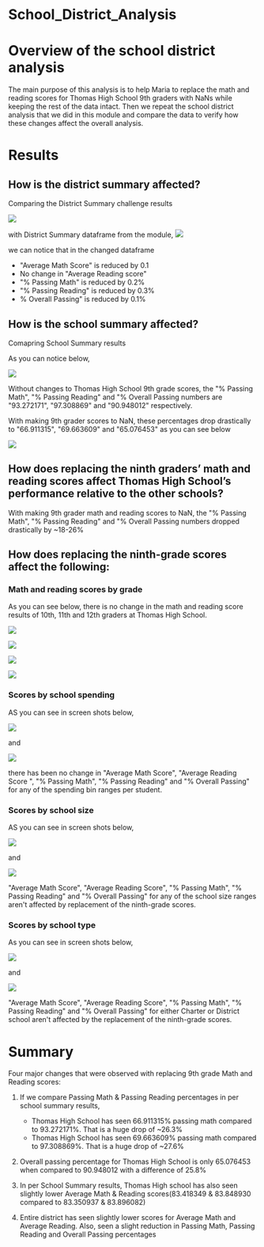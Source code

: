 # School_District_Analysis
# Overview of the school district analysis

The main purpose of this analysis is to help Maria to replace the math and reading scores for Thomas High School 9th graders with NaNs while keeping the rest of the data intact. Then we repeat the school district analysis that we did in this module and compare the data to verify how these changes affect the overall analysis.

# Results

## How is the district summary affected?

Comparing the District Summary challenge results 

![](District_summary_challenge.png )

with District  Summary dataframe from the module, 
![](District_summary_module.png)

we can notice that in the changed dataframe  

- "Average Math Score" is reduced by 0.1
- No change in "Average Reading score" 
- "% Passing Math" is reduced by 0.2%
- "% Passing Reading" is reduced by 0.3%
- % Overall Passing" is reduced by 0.1%

## How is the school summary affected?

Comapring School Summary results 

As you can notice below,

![](school_summary_module.png)
 
Without changes to Thomas High School 9th grade scores,  the "% Passing Math", "% Passing Reading" and "% Overall Passing numbers are "93.272171", "97.308869" and "90.948012" respectively.

With making 9th grader scores to NaN, these percentages drop drastically to "66.911315", 	"69.663609" and "65.076453" as you can see below 

![](School_summary_challenge.png)

## How does replacing the ninth graders’ math and reading scores affect Thomas High School’s performance relative to the other schools?

With making 9th grader math and reading scores to NaN, the "% Passing Math", "% Passing Reading" and "% Overall Passing numbers dropped drastically by ~18-26%

## How does replacing the ninth-grade scores affect the following:

### Math and reading scores by grade
 
As you can see below, there is no change in the math and reading score results of 10th, 11th and 12th graders at Thomas High School.

![](Math_scores_challenge.png)

![](Math_scores_module.png)

![](Reading_scores_challenge.png)

![](Reading_scores_module.png)

### Scores by school spending

AS you can see in screen shots below,

![](Spending_summary_challenge.png)

and

![](Spending_summary_module.png)


there has been no change in "Average Math Score", "Average Reading Score	", "% Passing Math", "% Passing Reading" and "% Overall Passing" for any of the spending bin ranges per student.

### Scores by school size

AS you can see in screen shots below,

![](Size_summary_challenge.png)

and 

![](Size_summary_module.png)


"Average Math Score", "Average Reading Score", "% Passing Math", "% Passing Reading" and "% Overall Passing" for any of the school size ranges aren't affected by replacement of the ninth-grade scores.

### Scores by school type

As you can see in screen shots below,

![](Type_summary_challenge.png)

and

![](Type_summary_module.png)


"Average Math Score", "Average Reading Score", "% Passing Math", "% Passing Reading" and "% Overall Passing" for either Charter or District school aren't affected by the replacement of the ninth-grade scores.

# Summary

Four major changes that were observed with replacing 9th grade Math and Reading scores:

1. If we compare Passing Math & Passing Reading percentages in per school summary results, 

	- Thomas High School has seen 66.911315% passing math compared to 93.272171%. That is a huge drop of ~26.3%
	-  Thomas High School has seen 69.663609% passing math compared to 97.308869%. That is a huge drop of ~27.6%

2. Overall passing percentage for Thomas High School is only 65.076453 when compared to 90.948012 with a difference of 25.8%

3. In per School Summary results, Thomas High school has also seen slightly lower Average Math & Reading scores(83.418349 & 83.848930 compared to 83.350937 & 83.896082)

4. Entire district has seen slightly lower scores for Average Math and Average Reading. Also, seen a slight reduction in Passing Math, Passing Reading and Overall Passing percentages

